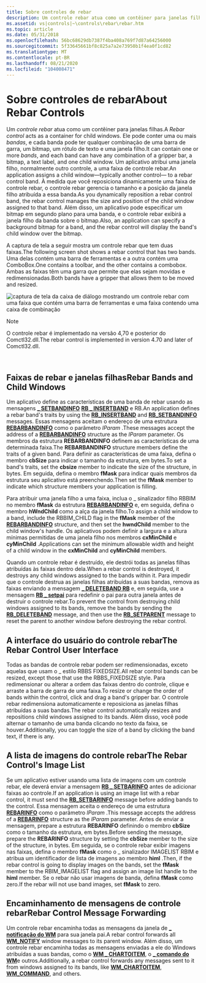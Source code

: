 ```yaml
---
title: Sobre controles de rebar
description: Um controle rebar atua como um contêiner para janelas filhas.
ms.assetid: vs|controls|~\controls\rebar\rebar.htm
ms.topic: article
ms.date: 05/31/2018
ms.openlocfilehash: 56bc68629db7387f4ba408a769f7d87a64256000
ms.sourcegitcommit: 5f33645661bf8c825a7a2e73950b1f4ea0f1cd82
ms.translationtype: MT
ms.contentlocale: pt-BR
ms.lasthandoff: 08/21/2020
ms.locfileid: "104008471"
---
```

# <a name="about-rebar-controls"></a><span data-ttu-id="41cfc-103">Sobre controles de rebar</span><span class="sxs-lookup"><span data-stu-id="41cfc-103">About Rebar Controls</span></span>

<span data-ttu-id="41cfc-104">Um *controle rebar* atua como um contêiner para janelas filhas.</span><span class="sxs-lookup"><span data-stu-id="41cfc-104">A *Rebar control* acts as a container for child windows.</span></span> <span data-ttu-id="41cfc-105">Ele pode conter uma ou mais *bandas*, e cada banda pode ter qualquer combinação de uma barra de garra, um bitmap, um rótulo de texto e uma janela filho.</span><span class="sxs-lookup"><span data-stu-id="41cfc-105">It can contain one or more *bands*, and each band can have any combination of a gripper bar, a bitmap, a text label, and one child window.</span></span> <span data-ttu-id="41cfc-106">Um aplicativo atribui uma janela filho, normalmente outro controle, a uma faixa de controle rebar.</span><span class="sxs-lookup"><span data-stu-id="41cfc-106">An application assigns a child window—typically another control— to a rebar control band.</span></span> <span data-ttu-id="41cfc-107">À medida que você reposiciona dinamicamente uma faixa de controle rebar, o controle rebar gerencia o tamanho e a posição da janela filho atribuída a essa banda.</span><span class="sxs-lookup"><span data-stu-id="41cfc-107">As you dynamically reposition a rebar control band, the rebar control manages the size and position of the child window assigned to that band.</span></span> <span data-ttu-id="41cfc-108">Além disso, um aplicativo pode especificar um bitmap em segundo plano para uma banda, e o controle rebar exibirá a janela filho da banda sobre o bitmap.</span><span class="sxs-lookup"><span data-stu-id="41cfc-108">Also, an application can specify a background bitmap for a band, and the rebar control will display the band's child window over the bitmap.</span></span>

<span data-ttu-id="41cfc-109">A captura de tela a seguir mostra um controle rebar que tem duas faixas.</span><span class="sxs-lookup"><span data-stu-id="41cfc-109">The following screen shot shows a rebar control that has two bands.</span></span> <span data-ttu-id="41cfc-110">Uma delas contém uma barra de ferramentas e a outra contém uma ComboBox.</span><span class="sxs-lookup"><span data-stu-id="41cfc-110">One contains a toolbar, and the other contains a combobox.</span></span> <span data-ttu-id="41cfc-111">Ambas as faixas têm uma garra que permite que elas sejam movidas e redimensionadas.</span><span class="sxs-lookup"><span data-stu-id="41cfc-111">Both bands have a gripper that allows them to be moved and resized.</span></span>

![captura de tela da caixa de diálogo mostrando um controle rebar com uma faixa que contém uma barra de ferramentas e uma faixa contendo uma caixa de combinação](images/rb-rebar.png)

> [!Note]  
> <span data-ttu-id="41cfc-113">O controle rebar é implementado na versão 4,70 e posterior do Comctl32.dll.</span><span class="sxs-lookup"><span data-stu-id="41cfc-113">The rebar control is implemented in version 4.70 and later of Comctl32.dll.</span></span>

 

## <a name="rebar-bands-and-child-windows"></a><span data-ttu-id="41cfc-114">Faixas de rebar e janelas filhas</span><span class="sxs-lookup"><span data-stu-id="41cfc-114">Rebar Bands and Child Windows</span></span>

<span data-ttu-id="41cfc-115">Um aplicativo define as características de uma banda de rebar usando as mensagens [**\_ SETBANDINFO**](rb-setbandinfo.md) [**RB \_ INSERTBAND**](rb-insertband.md) e RB.</span><span class="sxs-lookup"><span data-stu-id="41cfc-115">An application defines a rebar band's traits by using the [**RB\_INSERTBAND**](rb-insertband.md) and [**RB\_SETBANDINFO**](rb-setbandinfo.md) messages.</span></span> <span data-ttu-id="41cfc-116">Essas mensagens aceitam o endereço de uma estrutura [**REBARBANDINFO**](/windows/win32/api/commctrl/ns-commctrl-rebarbandinfoa) como o parâmetro *lParam* .</span><span class="sxs-lookup"><span data-stu-id="41cfc-116">These messages accept the address of a [**REBARBANDINFO**](/windows/win32/api/commctrl/ns-commctrl-rebarbandinfoa) structure as the *lParam* parameter.</span></span> <span data-ttu-id="41cfc-117">Os membros da estrutura **REBARBANDINFO** definem as características de uma determinada faixa.</span><span class="sxs-lookup"><span data-stu-id="41cfc-117">The **REBARBANDINFO** structure members define the traits of a given band.</span></span> <span data-ttu-id="41cfc-118">Para definir as características de uma faixa, defina o membro **cbSize** para indicar o tamanho da estrutura, em bytes.</span><span class="sxs-lookup"><span data-stu-id="41cfc-118">To set a band's traits, set the **cbsize** member to indicate the size of the structure, in bytes.</span></span> <span data-ttu-id="41cfc-119">Em seguida, defina o membro **fMask** para indicar quais membros da estrutura seu aplicativo está preenchendo.</span><span class="sxs-lookup"><span data-stu-id="41cfc-119">Then set the **fMask** member to indicate which structure members your application is filling.</span></span>

<span data-ttu-id="41cfc-120">Para atribuir uma janela filho a uma faixa, inclua o \_ sinalizador filho RBBIM no membro **fMask** da estrutura [**REBARBANDINFO**](/windows/win32/api/commctrl/ns-commctrl-rebarbandinfoa) e, em seguida, defina o membro **hWndChild** como a alça da janela filho.</span><span class="sxs-lookup"><span data-stu-id="41cfc-120">To assign a child window to a band, include the RBBIM\_CHILD flag in the **fMask** member of the [**REBARBANDINFO**](/windows/win32/api/commctrl/ns-commctrl-rebarbandinfoa) structure, and then set the **hwndChild** member to the child window's handle.</span></span> <span data-ttu-id="41cfc-121">Os aplicativos podem definir a largura e a altura mínimas permitidas de uma janela filho nos membros **cxMinChild** e **cyMinChild** .</span><span class="sxs-lookup"><span data-stu-id="41cfc-121">Applications can set the minimum allowable width and height of a child window in the **cxMinChild** and **cyMinChild** members.</span></span>

<span data-ttu-id="41cfc-122">Quando um controle rebar é destruído, ele destrói todas as janelas filhas atribuídas às faixas dentro dela.</span><span class="sxs-lookup"><span data-stu-id="41cfc-122">When a rebar control is destroyed, it destroys any child windows assigned to the bands within it.</span></span> <span data-ttu-id="41cfc-123">Para impedir que o controle destrua as janelas filhas atribuídas a suas bandas, remova as faixas enviando a mensagem [**\_ DELETEBAND RB**](rb-deleteband.md) e, em seguida, use a mensagem [**RB \_ setpai**](rb-setparent.md) para redefinir o pai para outra janela antes de destruir o controle rebar.</span><span class="sxs-lookup"><span data-stu-id="41cfc-123">To prevent the control from destroying child windows assigned to its bands, remove the bands by sending the [**RB\_DELETEBAND**](rb-deleteband.md) message, and then use the [**RB\_SETPARENT**](rb-setparent.md) message to reset the parent to another window before destroying the rebar control.</span></span>

## <a name="the-rebar-control-user-interface"></a><span data-ttu-id="41cfc-124">A interface do usuário do controle rebar</span><span class="sxs-lookup"><span data-stu-id="41cfc-124">The Rebar Control User Interface</span></span>

<span data-ttu-id="41cfc-125">Todas as bandas de controle rebar podem ser redimensionadas, exceto aquelas que usam o \_ estilo RBBS FIXEDSIZE.</span><span class="sxs-lookup"><span data-stu-id="41cfc-125">All rebar control bands can be resized, except those that use the RBBS\_FIXEDSIZE style.</span></span> <span data-ttu-id="41cfc-126">Para redimensionar ou alterar a ordem das faixas dentro do controle, clique e arraste a barra de garra de uma faixa.</span><span class="sxs-lookup"><span data-stu-id="41cfc-126">To resize or change the order of bands within the control, click and drag a band's gripper bar.</span></span> <span data-ttu-id="41cfc-127">O controle rebar redimensiona automaticamente e reposiciona as janelas filhas atribuídas a suas bandas.</span><span class="sxs-lookup"><span data-stu-id="41cfc-127">The rebar control automatically resizes and repositions child windows assigned to its bands.</span></span> <span data-ttu-id="41cfc-128">Além disso, você pode alternar o tamanho de uma banda clicando no texto da faixa, se houver.</span><span class="sxs-lookup"><span data-stu-id="41cfc-128">Additionally, you can toggle the size of a band by clicking the band text, if there is any.</span></span>

## <a name="the-rebar-controls-image-list"></a><span data-ttu-id="41cfc-129">A lista de imagens do controle rebar</span><span class="sxs-lookup"><span data-stu-id="41cfc-129">The Rebar Control's Image List</span></span>

<span data-ttu-id="41cfc-130">Se um aplicativo estiver usando uma lista de imagens com um controle rebar, ele deverá enviar a mensagem [**RB \_ SETBARINFO**](rb-setbarinfo.md) antes de adicionar faixas ao controle.</span><span class="sxs-lookup"><span data-stu-id="41cfc-130">If an application is using an image list with a rebar control, it must send the [**RB\_SETBARINFO**](rb-setbarinfo.md) message before adding bands to the control.</span></span> <span data-ttu-id="41cfc-131">Essa mensagem aceita o endereço de uma estrutura [**REBARINFO**](/windows/win32/api/commctrl/ns-commctrl-rebarinfo) como o parâmetro *lParam* .</span><span class="sxs-lookup"><span data-stu-id="41cfc-131">This message accepts the address of a [**REBARINFO**](/windows/win32/api/commctrl/ns-commctrl-rebarinfo) structure as the *lParam* parameter.</span></span> <span data-ttu-id="41cfc-132">Antes de enviar a mensagem, prepare a estrutura **REBARINFO** definindo o membro **cbSize** como o tamanho da estrutura, em bytes.</span><span class="sxs-lookup"><span data-stu-id="41cfc-132">Before sending the message, prepare the **REBARINFO** structure by setting the **cbSize** member to the size of the structure, in bytes.</span></span> <span data-ttu-id="41cfc-133">Em seguida, se o controle rebar exibir imagens nas faixas, defina o membro **fMask** como o \_ sinalizador IMAGELIST RBIM e atribua um identificador de lista de imagens ao membro **himl** .</span><span class="sxs-lookup"><span data-stu-id="41cfc-133">Then, if the rebar control is going to display images on the bands, set the **fMask** member to the RBIM\_IMAGELIST flag and assign an image list handle to the **himl** member.</span></span> <span data-ttu-id="41cfc-134">Se o rebar não usar imagens de banda, defina **fMask** como zero.</span><span class="sxs-lookup"><span data-stu-id="41cfc-134">If the rebar will not use band images, set **fMask** to zero.</span></span>

## <a name="rebar-control-message-forwarding"></a><span data-ttu-id="41cfc-135">Encaminhamento de mensagens de controle rebar</span><span class="sxs-lookup"><span data-stu-id="41cfc-135">Rebar Control Message Forwarding</span></span>

<span data-ttu-id="41cfc-136">Um controle rebar encaminha todas as mensagens da janela de [**\_ notificação do WM**](wm-notify.md) para sua janela pai.</span><span class="sxs-lookup"><span data-stu-id="41cfc-136">A rebar control forwards all [**WM\_NOTIFY**](wm-notify.md) window messages to its parent window.</span></span> <span data-ttu-id="41cfc-137">Além disso, um controle rebar encaminha todas as mensagens enviadas a ele do Windows atribuídas a suas bandas, como o [**WM \_ CHARTOITEM**](wm-chartoitem.md), o [**\_ comando do WM**](/windows/desktop/menurc/wm-command)e outros.</span><span class="sxs-lookup"><span data-stu-id="41cfc-137">Additionally, a rebar control forwards any messages sent to it from windows assigned to its bands, like [**WM\_CHARTOITEM**](wm-chartoitem.md), [**WM\_COMMAND**](/windows/desktop/menurc/wm-command), and others.</span></span>

 

 